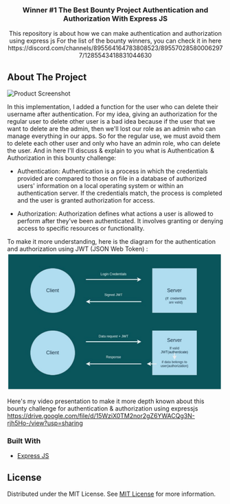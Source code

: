 
<br/>
<div align="center">

<h3 align="center">Winner #1 The Best Bounty Project Authentication and Authorization With Express JS</h3>
<p align="center">
This repository is about how we can make authentication and authorization using express js
  For the list of the bounty winners, you can check it in here https://discord.com/channels/895564164783808523/895570285800062977/1285543418831044630
</p>
</div>

## About The Project

![Product Screenshot](https://encrypted-tbn0.gstatic.com/images?q=tbn:ANd9GcQeqw3R62DdABYZlu-Fx4GWI59xl9OsiQxGuQ&s)

In this implementation, I added a function for the user who can delete their username after authentication. For my idea, giving an authorization for the regular user to delete other user is a bad idea because if the user that we want to delete are the admin, then we'll lost our role as an admin who can manage everything in our apps. So for the regular use, we must avoid them to delete each other user and only who have an admin role, who can delete the user. And in here I'll discuss & explain to you what is Authentication & Authorization in this bounty challenge: 

- Authentication: Authentication is a process in which the credentials provided are compared to those on file in a database of authorized users' information on a local operating system or within an authentication server. If the credentials match, the process is completed and the user is granted authorization for access. 

- Authorization: Authorization defines what actions a user is allowed to perform after they’ve been authenticated. It involves granting or denying access to specific resources or functionality.

To make it more understanding, here is the diagram for the authentication and authorization using JWT (JSON Web Token) : 
<br>
<img src="https://github.com/daviddprtma/authentication-and-authorisation-with-expressjs/blob/main/jwt.png" style="width: 500px;"/>

Here's my video presentation to make it more depth known about this bounty challenge for authentication & authorization using expressjs https://drive.google.com/file/d/15WziX0TM2nor2gZ6YWACQg3N-rjh5Ho-/view?usp=sharing

### Built With

- [Express JS](https://expressjs.com/)
## License

Distributed under the MIT License. See [MIT License](https://opensource.org/licenses/MIT) for more information.
